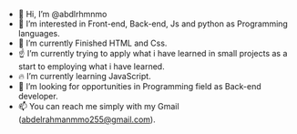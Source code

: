 - 👋 Hi, I’m @abdlrhmnmo
- 👀 I’m interested in Front-end, Back-end, Js and python as Programming languages.
- 🌱 I’m currently Finished HTML and Css.
- ☝ I’m currently trying to apply what i have learned in small projects as a start to employing what i have learned.
- 🔥 I’m currently learning JavaScript.
- 💞️ I’m looking for opportunities in Programming field as Back-end developer.
- 📫 You can reach me simply with my Gmail (abdelrahmanmmo255@gmail.com).

<!---
abdlrhmnmo/abdlrhmnmo is a ✨ special ✨ repository because its `README.md` (this file) appears on your GitHub profile.
You can click the Preview link to take a look at your changes.
--->
